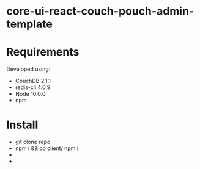 # core-ui-react-couch-pouch-admin-template

# Requirements
Developed using:
+ CouchDB 2.1.1
+ redis-cli 4.0.9
+ Node 10.0.0
+ npm


# Install
+ git clone repo
+ npm i && cd client/ npm i
+ 
+ 
